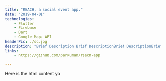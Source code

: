 ```yaml
---
title: "REACH, a social event app."
date: "2019-04-01"
technologies: 
    - Flutter
    - Firebase
    - Dart
    - Google Maps API
headerPic: ./sc.jpg
description: "Brief Description Brief DescriptionBrief DescriptionBrief DescriptionBrief DescriptionBrief DescriptionBrief DescriptionBrief DescriptionBrief DescriptionBrief DescriptionBrief DescriptionBrief DescriptionBrief DescriptionBrief DescriptionBrief DescriptionBrief DescriptionBrief DescriptionBrief Description"
links:
    - https://github.com/parkuman/reach-app

---
```


Here is the html content yo